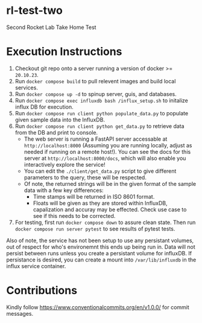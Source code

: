 # rl-test-two
Second Rocket Lab Take Home Test


# Execution Instructions

1. Checkout git repo onto a server running a version of docker >= `20.10.23`.
1. Run `docker compose build` to pull relevent images and build local services.
1. Run `docker compose up -d` to spinup server, guis, and databases.
1. Run `docker compose exec influxdb bash /influx_setup.sh` to initalize influx DB for execution.
1. Run `docker compose run client python populate_data.py` to populate given sample data into the InfluxDB.
1. Run `docker compose run client python get_data.py` to retrieve data from the DB and print to console.
    - The web server is running a FastAPI server accessable at `http://localhost:8000` (Assuming you are running locally, adjust as needed if running on a remote host!). You can see the docs for this server at  `http://localhost:8000/docs`, which will also enable you interactively explore the service!
    - You can edit the `./client/get_data.py` script to give different parameters to the query, these will be respected.
    - Of note, the returned strings will be in the given format of the sample data with a few key differences:
        - Time stamps will be returned in ISO 8601 format.
        - Floats will be given as they are stored within InfluxDB, capalization and accuray may be effected. Check use case to see if this needs to be corrected.
1. For testing, first run `docker compose down` to assure clean state. Then run `docker compose run server pytest` to see results of pytest tests.

Also of note, the service has not been setup to use any persistant volumes, out of respect for who's environemnt this ends up being run in. Data will not persist between runs unless you create a persistant volume for influxDB. If persistance is desired, you can create a mount into `/var/lib/influxdb` in the influx service container.


# Contributions

Kindly follow https://www.conventionalcommits.org/en/v1.0.0/ for commit messages.